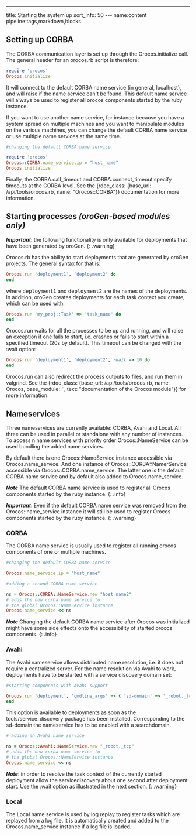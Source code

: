 ---
title: Starting the system up
sort_info: 50
--- name:content pipeline:tags,markdown,blocks

Setting up CORBA
----------------

The CORBA communication layer is set up through the Orocos.initialize call. The
general header for an orocos.rb script is therefore:

~~~ ruby
require 'orocos'
Orocos.initialize
~~~

It will connect to the default CORBA name service (in general, localhost), and
will raise if the name service can't be found. This default name service will always
be used to register all orocos components started by the ruby instance.

If you want to use another name service, for instance because you have a system
spread on multiple machines and you want to manipulate modules on the various
machines, you can change the default CORBA name service or use multiple name
services at the same time.

~~~ ruby
#changing the default CORBA name service

require 'orocos'
Orocos::CORBA.name_service.ip = "host_name"
Orocos.initialize
~~~

Finally, the CORBA.call\_timeout and CORBA.connect\_timeout
specify timeouts at the CORBA level. See the {rdoc_class: {base_url:
/api/tools/orocos.rb, name: "Orocos::CORBA"}} documentation
for more information.

Starting processes _(oroGen-based modules only)_
------------------------------------------------

***Important***: the following functionality is only available for deployments
that have been generated by oroGen.
{: .warning}

Orocos.rb has the ability to start deployments that are generated by oroGen
projects. The general syntax for that is:

~~~ ruby
Orocos.run 'deployment1', 'deployment2' do
end
~~~

where <tt>deployment1</tt> and <tt>deployment2</tt> are the names of the
deployments. In addition, oroGen creates deployments for each task context you
create, which can be used with:

~~~ ruby
Orocos.run 'my_proj::Task' => 'task_name' do
end
~~~

Orocos.run waits for all the processes to be up and running, and will raise an
exception if one fails to start, i.e. crashes or fails to start within a
specified timeout (20s by default). This timeout can be changed with the :wait
option:

~~~ ruby
Orocos.run 'deployment1', 'deployment2', :wait => 10 do
end
~~~

Orocos.run can also redirect the process outputs to files, and run them in
valgrind. See the {rdoc_class: {base_url: /api/tools/orocos.rb, name: Orocos,
base_module: '', text: "documentation of the Orocos module"}} for more
information.

Nameservices
-----------------------------------------------

Three nameservices are currently available: CORBA, Avahi and Local.  All three
can be used in parallel or standalone with any number of instances. To access n
name services with priority order Orocos::NameService can be used bundling the
added name services.

By default there is one Orocos::NameService instance accessible via
Orocos.name_service. And one instance of Orocos::CORBA::NamerService accessible
via Orocos::CORBA.name_service. The latter one is the default CORBA name
service and by default also added to Orocos.name_service.

***Note***
The default CORBA name service is used to register all Orocos components
started by the ruby instance.
{: .info}

***Important***: 
Even if the default CORBA name service was removed from the Orocos::name_service instance
it will still be used to register Orocos components started by the ruby instance.
{: .warning}

### CORBA ###
The CORBA name service is usually used to register all running orocos
components of one or multiple machines.

~~~ ruby
#changing the default CORBA name service

Orocos.name_service.ip = "host_name"

#adding a second CORBA name service

ns = Orocos::CORBA::NameService.new "host_name2"
# adds the new corba name service to 
# the global Orocos::NameService instance
Orocos.name_service << ns 
~~~

***Note***
Changing the default CORBA name service after Orocos was initialized might have some side effects onto
the accessibility of started orocos components.
{: .info}

### Avahi ###
The Avahi nameservice allows distributed name resolution, i.e. 
it does not require a centralized server.
For the name resolution via Avahi to work, deployments have to be started
with a service discovery domain set:

~~~ ruby
#starting components with Avahi support

Orocos.run 'deployment', 'cmdline_args' => { 'sd-domain' => '_robot._tcp' } do |p|
end
~~~ 

This option is available to deployments
as soon as the tools/service_discovery package has been installed.
Corresponding to the sd-domain the nameservice has to be enabled with 
a searchdomain.

~~~ ruby
# adding an Avahi name service 

ns = Orocos::Avahi::NameService.new "_robot._tcp"
# adds the new corba name service to 
# the global Orocos::NameService instance
Orocos.name_service << ns 
~~~

***Note***: in order to resolve the task context of the currently started deployment
allow the servicediscovery about one second after deployment start. Use the :wait 
option as illustrated in the next section.
{: .warning}

### Local ###
The Local name service is used by log replay to register tasks which are replayed from a log file.
It is automatically created and added to the Orocos.name_service instance if a log file is loaded.

